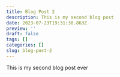 ```yaml
---
title: Blog Post 2
description: This is my second blog post
date: 2023-07-23T19:31:30.863Z
preview: ''
draft: false
tags: []
categories: []
slug: blog-post-2
---
```


This is my second blog post ever
